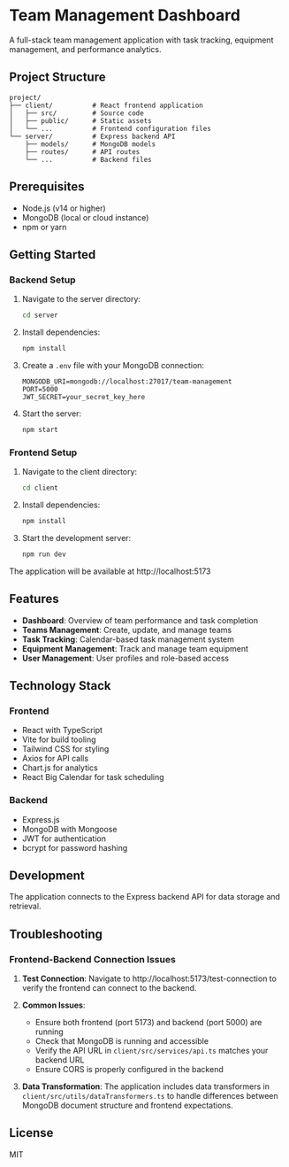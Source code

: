 # Team Management Dashboard

A full-stack team management application with task tracking, equipment management, and performance analytics.

## Project Structure

```
project/
├── client/          # React frontend application
│   ├── src/         # Source code
│   ├── public/      # Static assets
│   └── ...          # Frontend configuration files
└── server/          # Express backend API
    ├── models/      # MongoDB models
    ├── routes/      # API routes
    └── ...          # Backend files
```

## Prerequisites

- Node.js (v14 or higher)
- MongoDB (local or cloud instance)
- npm or yarn

## Getting Started

### Backend Setup

1. Navigate to the server directory:
   ```bash
   cd server
   ```

2. Install dependencies:
   ```bash
   npm install
   ```

3. Create a `.env` file with your MongoDB connection:
   ```
   MONGODB_URI=mongodb://localhost:27017/team-management
   PORT=5000
   JWT_SECRET=your_secret_key_here
   ```

4. Start the server:
   ```bash
   npm start
   ```

### Frontend Setup

1. Navigate to the client directory:
   ```bash
   cd client
   ```

2. Install dependencies:
   ```bash
   npm install
   ```

3. Start the development server:
   ```bash
   npm run dev
   ```

The application will be available at http://localhost:5173

## Features

- **Dashboard**: Overview of team performance and task completion
- **Teams Management**: Create, update, and manage teams
- **Task Tracking**: Calendar-based task management system
- **Equipment Management**: Track and manage team equipment
- **User Management**: User profiles and role-based access

## Technology Stack

### Frontend
- React with TypeScript
- Vite for build tooling
- Tailwind CSS for styling
- Axios for API calls
- Chart.js for analytics
- React Big Calendar for task scheduling

### Backend
- Express.js
- MongoDB with Mongoose
- JWT for authentication
- bcrypt for password hashing

## Development

The application connects to the Express backend API for data storage and retrieval.

## Troubleshooting

### Frontend-Backend Connection Issues

1. **Test Connection**: Navigate to http://localhost:5173/test-connection to verify the frontend can connect to the backend.

2. **Common Issues**:
   - Ensure both frontend (port 5173) and backend (port 5000) are running
   - Check that MongoDB is running and accessible
   - Verify the API URL in `client/src/services/api.ts` matches your backend URL
   - Ensure CORS is properly configured in the backend

3. **Data Transformation**: The application includes data transformers in `client/src/utils/dataTransformers.ts` to handle differences between MongoDB document structure and frontend expectations.

## License

MIT 